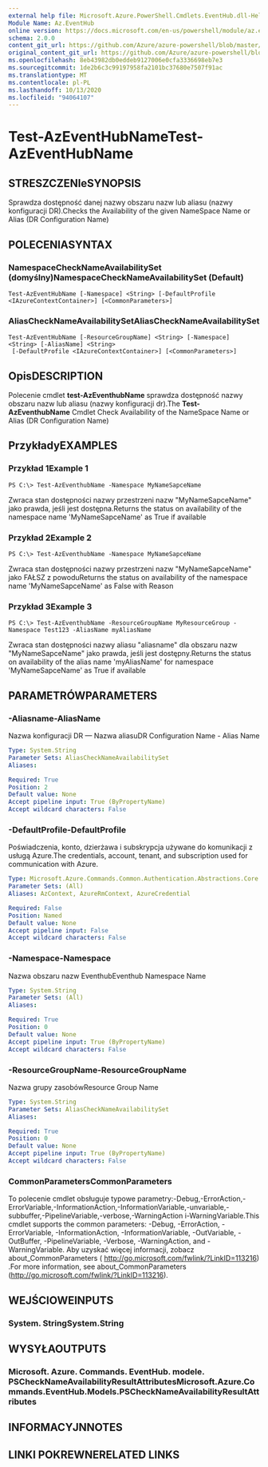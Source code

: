 ```yaml
---
external help file: Microsoft.Azure.PowerShell.Cmdlets.EventHub.dll-Help.xml
Module Name: Az.EventHub
online version: https://docs.microsoft.com/en-us/powershell/module/az.eventhub/test-azeventhubname
schema: 2.0.0
content_git_url: https://github.com/Azure/azure-powershell/blob/master/src/EventHub/EventHub/help/Test-AzEventHubName.md
original_content_git_url: https://github.com/Azure/azure-powershell/blob/master/src/EventHub/EventHub/help/Test-AzEventHubName.md
ms.openlocfilehash: 8eb43982db0eddeb9127006e0cfa3336698eb7e3
ms.sourcegitcommit: 1de2b6c3c99197958fa2101bc37680e7507f91ac
ms.translationtype: MT
ms.contentlocale: pl-PL
ms.lasthandoff: 10/13/2020
ms.locfileid: "94064107"
---
```

# <span data-ttu-id="72b21-101">Test-AzEventHubName</span><span class="sxs-lookup"><span data-stu-id="72b21-101">Test-AzEventHubName</span></span>

## <span data-ttu-id="72b21-102">STRESZCZENIe</span><span class="sxs-lookup"><span data-stu-id="72b21-102">SYNOPSIS</span></span>
<span data-ttu-id="72b21-103">Sprawdza dostępność danej nazwy obszaru nazw lub aliasu (nazwy konfiguracji DR).</span><span class="sxs-lookup"><span data-stu-id="72b21-103">Checks the Availability of the given NameSpace Name or Alias (DR Configuration Name)</span></span>

## <span data-ttu-id="72b21-104">POLECENIA</span><span class="sxs-lookup"><span data-stu-id="72b21-104">SYNTAX</span></span>

### <span data-ttu-id="72b21-105">NamespaceCheckNameAvailabilitySet (domyślny)</span><span class="sxs-lookup"><span data-stu-id="72b21-105">NamespaceCheckNameAvailabilitySet (Default)</span></span>
```
Test-AzEventHubName [-Namespace] <String> [-DefaultProfile <IAzureContextContainer>] [<CommonParameters>]
```

### <span data-ttu-id="72b21-106">AliasCheckNameAvailabilitySet</span><span class="sxs-lookup"><span data-stu-id="72b21-106">AliasCheckNameAvailabilitySet</span></span>
```
Test-AzEventHubName [-ResourceGroupName] <String> [-Namespace] <String> [-AliasName] <String>
 [-DefaultProfile <IAzureContextContainer>] [<CommonParameters>]
```

## <span data-ttu-id="72b21-107">Opis</span><span class="sxs-lookup"><span data-stu-id="72b21-107">DESCRIPTION</span></span>
<span data-ttu-id="72b21-108">Polecenie cmdlet **test-AzEventhubName** sprawdza dostępność nazwy obszaru nazw lub aliasu (nazwy konfiguracji dr).</span><span class="sxs-lookup"><span data-stu-id="72b21-108">The **Test-AzEventhubName** Cmdlet Check Availability of the NameSpace Name or Alias (DR Configuration Name)</span></span>

## <span data-ttu-id="72b21-109">Przykłady</span><span class="sxs-lookup"><span data-stu-id="72b21-109">EXAMPLES</span></span>

### <span data-ttu-id="72b21-110">Przykład 1</span><span class="sxs-lookup"><span data-stu-id="72b21-110">Example 1</span></span>
```
PS C:\> Test-AzEventhubName -Namespace MyNameSapceName
```

<span data-ttu-id="72b21-111">Zwraca stan dostępności nazwy przestrzeni nazw "MyNameSapceName" jako prawda, jeśli jest dostępna.</span><span class="sxs-lookup"><span data-stu-id="72b21-111">Returns the status on availability of the namespace name 'MyNameSapceName' as True if available</span></span>

### <span data-ttu-id="72b21-112">Przykład 2</span><span class="sxs-lookup"><span data-stu-id="72b21-112">Example 2</span></span>
```
PS C:\> Test-AzEventhubName -Namespace MyNameSapceName
```

<span data-ttu-id="72b21-113">Zwraca stan dostępności nazwy przestrzeni nazw "MyNameSapceName" jako FAŁSZ z powodu</span><span class="sxs-lookup"><span data-stu-id="72b21-113">Returns the status on availability of the namespace name 'MyNameSapceName' as False with Reason</span></span>

### <span data-ttu-id="72b21-114">Przykład 3</span><span class="sxs-lookup"><span data-stu-id="72b21-114">Example 3</span></span>
```
PS C:\> Test-AzEventhubName -ResourceGroupName MyResourceGroup -Namespace Test123 -AliasName myAliasName
```

<span data-ttu-id="72b21-115">Zwraca stan dostępności nazwy aliasu "aliasname" dla obszaru nazw "MyNameSapceName" jako prawda, jeśli jest dostępny.</span><span class="sxs-lookup"><span data-stu-id="72b21-115">Returns the status on availability of the alias name 'myAliasName' for namespace 'MyNameSapceName' as True if available</span></span>

## <span data-ttu-id="72b21-116">PARAMETRÓW</span><span class="sxs-lookup"><span data-stu-id="72b21-116">PARAMETERS</span></span>

### <span data-ttu-id="72b21-117">-Aliasname</span><span class="sxs-lookup"><span data-stu-id="72b21-117">-AliasName</span></span>
<span data-ttu-id="72b21-118">Nazwa konfiguracji DR — Nazwa aliasu</span><span class="sxs-lookup"><span data-stu-id="72b21-118">DR Configuration Name - Alias Name</span></span>

```yaml
Type: System.String
Parameter Sets: AliasCheckNameAvailabilitySet
Aliases:

Required: True
Position: 2
Default value: None
Accept pipeline input: True (ByPropertyName)
Accept wildcard characters: False
```

### <span data-ttu-id="72b21-119">-DefaultProfile</span><span class="sxs-lookup"><span data-stu-id="72b21-119">-DefaultProfile</span></span>
<span data-ttu-id="72b21-120">Poświadczenia, konto, dzierżawa i subskrypcja używane do komunikacji z usługą Azure.</span><span class="sxs-lookup"><span data-stu-id="72b21-120">The credentials, account, tenant, and subscription used for communication with Azure.</span></span>

```yaml
Type: Microsoft.Azure.Commands.Common.Authentication.Abstractions.Core.IAzureContextContainer
Parameter Sets: (All)
Aliases: AzContext, AzureRmContext, AzureCredential

Required: False
Position: Named
Default value: None
Accept pipeline input: False
Accept wildcard characters: False
```

### <span data-ttu-id="72b21-121">-Namespace</span><span class="sxs-lookup"><span data-stu-id="72b21-121">-Namespace</span></span>
<span data-ttu-id="72b21-122">Nazwa obszaru nazw Eventhub</span><span class="sxs-lookup"><span data-stu-id="72b21-122">Eventhub Namespace Name</span></span>

```yaml
Type: System.String
Parameter Sets: (All)
Aliases:

Required: True
Position: 0
Default value: None
Accept pipeline input: True (ByPropertyName)
Accept wildcard characters: False
```

### <span data-ttu-id="72b21-123">-ResourceGroupName</span><span class="sxs-lookup"><span data-stu-id="72b21-123">-ResourceGroupName</span></span>
<span data-ttu-id="72b21-124">Nazwa grupy zasobów</span><span class="sxs-lookup"><span data-stu-id="72b21-124">Resource Group Name</span></span>

```yaml
Type: System.String
Parameter Sets: AliasCheckNameAvailabilitySet
Aliases:

Required: True
Position: 0
Default value: None
Accept pipeline input: True (ByPropertyName)
Accept wildcard characters: False
```

### <span data-ttu-id="72b21-125">CommonParameters</span><span class="sxs-lookup"><span data-stu-id="72b21-125">CommonParameters</span></span>
<span data-ttu-id="72b21-126">To polecenie cmdlet obsługuje typowe parametry:-Debug,-ErrorAction,-ErrorVariable,-InformationAction,-InformationVariable,-unvariable,-subbuffer,-PipelineVariable,-verbose,-WarningAction i-WarningVariable.</span><span class="sxs-lookup"><span data-stu-id="72b21-126">This cmdlet supports the common parameters: -Debug, -ErrorAction, -ErrorVariable, -InformationAction, -InformationVariable, -OutVariable, -OutBuffer, -PipelineVariable, -Verbose, -WarningAction, and -WarningVariable.</span></span> <span data-ttu-id="72b21-127">Aby uzyskać więcej informacji, zobacz about_CommonParameters ( http://go.microsoft.com/fwlink/?LinkID=113216) .</span><span class="sxs-lookup"><span data-stu-id="72b21-127">For more information, see about_CommonParameters (http://go.microsoft.com/fwlink/?LinkID=113216).</span></span>

## <span data-ttu-id="72b21-128">WEJŚCIOWE</span><span class="sxs-lookup"><span data-stu-id="72b21-128">INPUTS</span></span>

### <span data-ttu-id="72b21-129">System. String</span><span class="sxs-lookup"><span data-stu-id="72b21-129">System.String</span></span>

## <span data-ttu-id="72b21-130">WYSYŁA</span><span class="sxs-lookup"><span data-stu-id="72b21-130">OUTPUTS</span></span>

### <span data-ttu-id="72b21-131">Microsoft. Azure. Commands. EventHub. modele. PSCheckNameAvailabilityResultAttributes</span><span class="sxs-lookup"><span data-stu-id="72b21-131">Microsoft.Azure.Commands.EventHub.Models.PSCheckNameAvailabilityResultAttributes</span></span>

## <span data-ttu-id="72b21-132">INFORMACYJN</span><span class="sxs-lookup"><span data-stu-id="72b21-132">NOTES</span></span>

## <span data-ttu-id="72b21-133">LINKI POKREWNE</span><span class="sxs-lookup"><span data-stu-id="72b21-133">RELATED LINKS</span></span>
